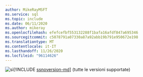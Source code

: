 ```yaml
---
author: MikeRayMSFT
ms.service: sql
ms.topic: include
ms.date: 06/11/2020
ms.author: mikeray
ms.openlocfilehash: efefcefbf553132288f1bafa16afdf847a695346
ms.sourcegitcommit: c5078791a07330a87a92abb19b791e950672e198
ms.translationtype: MT
ms.contentlocale: it-IT
ms.lasthandoff: 11/26/2020
ms.locfileid: "96114626"
---
```

<Token>![sì](../media/yes-icon.png)[!INCLUDE [ssnoversion-md](../ssnoversion-md.md)] (tutte le versioni supportate) </Token>

